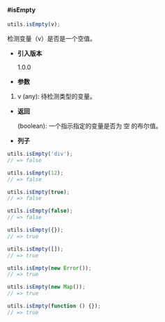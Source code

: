 #### #isEmpty

```javascript
utils.isEmpty(v);
```

检测变量（v）是否是一个空值。

- **引入版本**

    1.0.0

- **参数**

1. v (any): 待检测类型的变量。

- **返回**

    (boolean): 一个指示指定的变量是否为 空 的布尔值。

- **列子**

```javascript
utils.isEmpty('div');
// => false

utils.isEmpty(12);
// => false

utils.isEmpty(true);
// => false

utils.isEmpty(false);
// => false

utils.isEmpty({});
// => true

utils.isEmpty([]);
// => true

utils.isEmpty(new Error());
// => true

utils.isEmpty(new Map());
// => true

utils.isEmpty(function () {});
// => true
```

